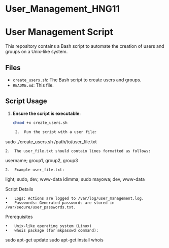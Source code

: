 # User_Management_HNG11
# User Management Script

This repository contains a Bash script to automate the creation of users and groups on a Unix-like system.

## Files

- `create_users.sh`: The Bash script to create users and groups.
- `README.md`: This file.

## Script Usage

1. **Ensure the script is executable**:
   ```bash
   chmod +x create_users.sh

	2.	Run the script with a user file:

sudo ./create_users.sh /path/to/user_file.txt

	2.	The user_file.txt should contain lines formatted as follows:

username; group1, group2, group3

	2.	Example user_file.txt:

light; sudo, dev, www-data
idimma; sudo
mayowa; dev, www-data

Script Details

	•	Logs: Actions are logged to /var/log/user_management.log.
	•	Passwords: Generated passwords are stored in /var/secure/user_passwords.txt.

Prerequisites

	•	Unix-like operating system (Linux)
	•	whois package (for mkpasswd command):

sudo apt-get update
sudo apt-get install whois
